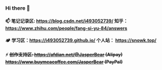 ### Hi there 👋
#### 📫 笔记记录区: https://blog.csdn.net/i493052739/   知乎：https://www.zhihu.com/people/fang-si-yu-84/answers
#### 🏕️ 学习区：https://i493052739.github.io/  个人站： https://snowk.top/
#### ⚡ ~~创作支持区: https://afdian.net/@JasperBear (Alipay) https://www.buymeacoffee.com/JasperBear (PayPal)~~
<!--
**i493052739/i493052739** is a ✨ _special_ ✨ repository because its `README.md` (this file) appears on your GitHub profile.

Here are some ideas to get you started:

- 🔭 I’m currently working on ...
- 🌱 I’m currently learning ...
- 👯 I’m looking to collaborate on ...
- 🤔 I’m looking for help with ...
- 💬 Ask me about ...
- 📫 How to reach me: ...
- 😄 Pronouns: ...
- ⚡ Fun fact: ...
-->
